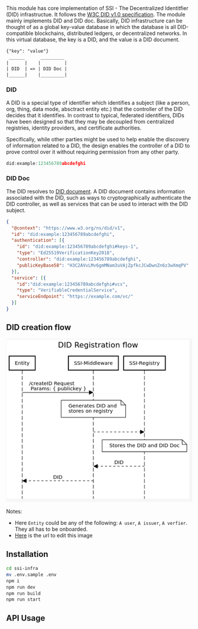 ## 

This module has core implementation of SSI - The Decentralized Identitfier (DID) infrastructue. It follows the [W3C DID v1.0 specification](https://w3c.github.io/did-core/). The module mainly implements DID and DID doc. Basically, DID infrastructure can be thought of as a global key-value database in which the database is all DID-compatible blockchains, distributed ledgers, or decentralized networks. In this virtual database, the key is a DID, and the value is a DID document.

```
{"key": "value"}
 ______      _________
|      |    |         |
| DID  | => | DID Doc |
|______|    |_________|
```

### DID

A DID is a special type of identifier which identifies a subject (like a person, org, thing, data mode, absctract entity etc.) that the controller of the DID decides that it identifies. In contrast to typical, federated identifiers, DIDs have been designed so that they may be decoupled from centralized registries, identity providers, and certificate authorities.

Specifically, while other parties might be used to help enable the discovery of information related to a DID, the design enables the controller of a DID to prove control over it without requiring permission from any other party.


```js
did:example:123456789abcdefghi
```

### DID Doc

The DID resolves to [DID document](https://w3c.github.io/did-core/#dfn-did-documents). A DID document contains information associated with the DID, such as ways to cryptographically authenticate the DID controller, as well as services that can be used to interact with the DID subject.

```json
{
  "@context": "https://www.w3.org/ns/did/v1",
  "id": "did:example:123456789abcdefghi",
  "authentication": [{
    "id": "did:example:123456789abcdefghi#keys-1",
    "type": "Ed25519VerificationKey2018",
    "controller": "did:example:123456789abcdefghi",
    "publicKeyBase58": "H3C2AVvLMv6gmMNam3uVAjZpfkcJCwDwnZn6z3wXmqPV"
  }],
  "service": [{
    "id":"did:example:123456789abcdefghi#vcs",
    "type": "VerifiableCredentialService",
    "serviceEndpoint": "https://example.com/vc/"
  }]
}

```


## DID creation flow

![img](../docs/DID-registrationflow.png)


Notes: 

- Here `Entity` could be any of the following: `A user`, `A issuer`, `A verfier`. They all has to be onboarded.
- [Here](https://sequencediagram.org/index.html#initialData=PTAOEMCcBcEsGNYQHbQAQEkDOWCuBTSAKBAhgSXFTQDVDYAzWQksKORFdAVS0IFoA6uAA2I-NCJE40cWgAiGeWgBK+AOaws0SODgB7ZGgYj9AdylkOlagFFUsaAE8iVilzQBlTxn4BZWAATQPEzKHwiexknfgA+b18A4NDwgC40YHhIfD18JVV8AEcCbTQAHSMABShwAFssdIBvNFBcACMRBABrfCc0AF8iZH1ofDR9ADdCLx9-IJD8MOz0gHF8ZEJcrAV8qkDy5G19bO3DNGzNbUgXBLnkxfC0fjiZ3zVLnSdUoZGxyenbu8tJ90p5oMd8NtoAALMaKZR7HbKeT6eBEQEaYHXJ5xW5JBZLfDpeHo2b4lLZHGxKKOL5IqQMxlAA) is the url to edit this image

## Installation


```bash
cd ssi-infra
mv .env.sample .env
npm i
npm run dev 
npm run build 
npm run start
```


## API Usage

